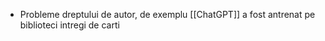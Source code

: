 - Probleme dreptului de autor, de exemplu [[ChatGPT]] a fost antrenat pe biblioteci intregi de carti 
